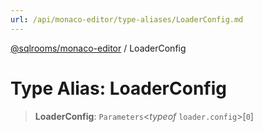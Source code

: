 ```yaml
---
url: /api/monaco-editor/type-aliases/LoaderConfig.md
---
```

[@sqlrooms/monaco-editor](../index.md) / LoaderConfig

# Type Alias: LoaderConfig

> **LoaderConfig**: `Parameters`<*typeof* `loader.config`>\[`0`]

